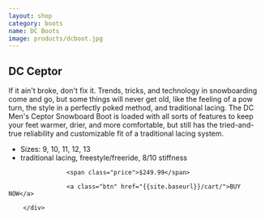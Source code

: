 ```yaml
---
layout: shop
category: boots
name: DC Boots
image: products/dcboot.jpg
---
```



<div class="media-body">
         	<h2 class="title">DC Ceptor</h2>
							<p>If it ain't broke, don't fix it. Trends, tricks, and technology in snowboarding come and go, but some things will never get old, like the feeling of a pow turn, the style in a perfectly poked method, and traditional lacing. The DC Men's Ceptor Snowboard Boot is loaded with all sorts of features to keep your feet warmer, drier, and more comfortable, but still has the tried-and-true reliability and customizable fit of a traditional lacing system.</p>
					<ul class="features">
						<li>Sizes: 9, 10, 11, 12, 13</li>
						<li>traditional lacing, freestyle/freeride, 8/10 stiffness</li>
          </ul>
				
					<span class="price">$249.99</span>
					
					<a class="btn" href="{{site.baseurl}}/cart/">BUY NOW</a> 
     
        </div>
